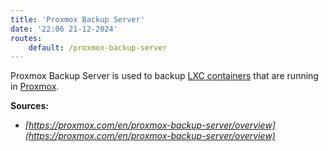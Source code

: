 ```yaml
---
title: 'Proxmox Backup Server'
date: '22:06 21-12-2024'
routes:
    default: /proxmox-backup-server
---
```


Proxmox Backup Server is used to backup [LXC containers](/lxc) that are running in [Proxmox](/proxmox).

**Sources:**
* _[https://proxmox.com/en/proxmox-backup-server/overview](https://proxmox.com/en/proxmox-backup-server/overview)_